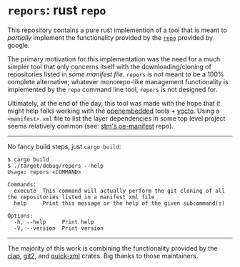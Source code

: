# `repors`: rust `repo`

This repository contains a pure rust implemention of a tool that is meant to _partially_
implement the functionality provided by the [`repo`][repo-link] provided by google. 

The primary motivation for this implementation was the need for a much simpler tool that
only concerns itself with the downloading/cloning of repositories listed in _some manifest
file_. `repors` is _not_ meant to be a 100% complete alternative; whatever monorepo-like
management functionality is implemented by the `repo` command line tool, `repors` is not
designed for.

Ultimately, at the end of the day, this tool was made with the hope that it might help folks
working with the [openembedded] tools + [yocto]. Using a `<manifest>.xml` file to list the
layer dependencies in some top level project seems relatively common (see: 
[stm's oe-manifest][stm] repo).

---

No fancy build steps, just `cargo build`:

```
$ cargo build
$ ./target/debug/repors --help
Usage: repors <COMMAND>

Commands:
  execute  This command will actually perform the git cloning of all the repositories listed in a manifest xml file
  help     Print this message or the help of the given subcommand(s)

Options:
  -h, --help     Print help
  -V, --version  Print version
```


---

The majority of this work is combining the functionality provided by the [clap], [git2], and [quick-xml]
crates. Big thanks to those maintainers.

[repo-link]: https://gerrit.googlesource.com/git-repo
[openembedded]: https://www.openembedded.org/wiki/Main_Page
[yocto]: https://www.yoctoproject.org/
[stm]: https://github.com/STMicroelectronics/oe-manifest/blob/791a7199cd9469ebab1a867990efbe75bda95bf8/default.xml
[clap]: https://github.com/clap-rs/clap
[git2]: https://github.com/rust-lang/git2-rs
[quick-xml]: https://github.com/tafia/quick-xml
